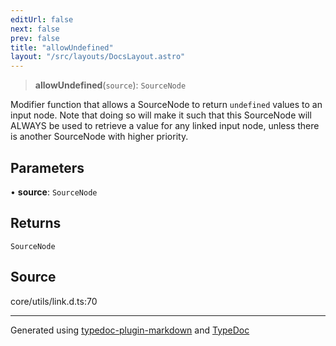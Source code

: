 ```yaml
---
editUrl: false
next: false
prev: false
title: "allowUndefined"
layout: "/src/layouts/DocsLayout.astro"
---
```


> **allowUndefined**(`source`): `SourceNode`

Modifier function that allows a SourceNode to return `undefined` values to an input node.
Note that doing so will make it such that this SourceNode will ALWAYS be used to retrieve
a value for any linked input node, unless there is another SourceNode with higher priority.

## Parameters

• **source**: `SourceNode`

## Returns

`SourceNode`

## Source

core/utils/link.d.ts:70

***

Generated using [typedoc-plugin-markdown](https://www.npmjs.com/package/typedoc-plugin-markdown) and [TypeDoc](https://typedoc.org/)
